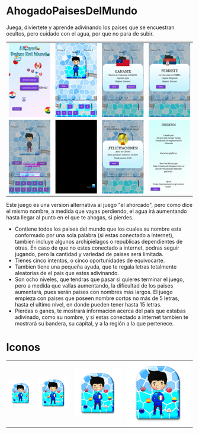 # AhogadoPaisesDelMundo
Juega, diviertete y aprende adivinando los paises que se encuestran ocultos, pero cuidado con el agua, por que no para de subir.
<table style="width:100">
<tr>
    <td><img src="https://github.com/Alvarhito/AhogadoPaisesDelMundo/blob/master/WhatsApp%20Image%202018-05-09%20at%2012.59.07%20PM.jpeg"</td>
        <td><img src="https://github.com/Alvarhito/AhogadoPaisesDelMundo/blob/master/WhatsApp%20Image%202018-05-09%20at%201.20.14%20PM.jpeg"</td>
            <td><img src="https://github.com/Alvarhito/AhogadoPaisesDelMundo/blob/master/WhatsApp%20Image%202018-05-09%20at%2012.59.07%20PM%20(1).jpeg"</td>
                <td><img src="https://github.com/Alvarhito/AhogadoPaisesDelMundo/blob/master/WhatsApp%20Image%202018-05-09%20at%2012.59.07%20PM%20(2).jpeg"</td>
                     
 </tr>
 <tr>
    <td><img src="https://github.com/Alvarhito/AhogadoPaisesDelMundo/blob/master/WhatsApp%20Image%202018-05-09%20at%2012.59.06%20PM.jpeg"</td>
        <td><img src="https://github.com/Alvarhito/AhogadoPaisesDelMundo/blob/master/WhatsApp%20Image%202018-05-09%20at%2012.59.06%20PM%20(1).jpeg"</td>
            <td><img src="https://github.com/Alvarhito/AhogadoPaisesDelMundo/blob/master/WhatsApp%20Image%202018-05-09%20at%2012.59.07%20PM%20(4).jpeg"</td>
                <td><img src="https://github.com/Alvarhito/AhogadoPaisesDelMundo/blob/master/WhatsApp%20Image%202018-05-09%20at%2012.59.07%20PM%20(5).jpeg"</td>
 </tr>
 </table>
Este juego es una version alternativa al juego "el ahorcado", pero como dice el mismo nombre, a medida que vayas perdiendo, el agua irá aumentando hasta llegar al punto en el que te ahogas, si pierdes.

<ul>
<li>Contiene todos los paises del mundo que los cuales su nombre esta conformado por una sola palabra (si estas conectado a internet), tambien incluye algunos archipielagos o republicas dependientes de otras. En caso de que no estes conectado a internet, podras seguir jugando, pero la cantidad y variedad de paises será limitada.</li>

<li>Tienes cinco intentos, o cinco oportunidades de equivocarte.</li>

<li>Tambien tiene una pequeña ayuda, que te regala letras totalmente aleatorias de el pais que estes adivinando.</li>

<li>Son ocho niveles, que tendras que pasar si quieres terminar el juego, pero a medida que vallas aumentando, la dificultad de los paises aumentará, pues serán paises con nombres más largos. El juego empieza con paises que poseen nombre cortos no más de 5 letras, hasta el ultimo nivel, en donde pueden tener hasta 15 letras.</li>

<li>Pierdas o ganes, te mostrará información acerca del país que estabas adivinado, como su nombre, y si estas conectado a internet tambien te mostrará su bandera, su capital, y a la región a la que pertenece.</li>
</ul>

# Iconos
<table>
<td><img src="https://github.com/Alvarhito/AhogadoPaisesDelMundo/blob/master/app/src/main/res/mipmap-hdpi/ic_launcher.png"</td>
<td><img src="https://github.com/Alvarhito/AhogadoPaisesDelMundo/blob/master/app/src/main/res/mipmap-xhdpi/ic_launcher.png"</td> 
<td><img src="https://github.com/Alvarhito/AhogadoPaisesDelMundo/blob/master/app/src/main/res/mipmap-xxhdpi/ic_launcher.png"</td>
<td><img src="https://github.com/Alvarhito/AhogadoPaisesDelMundo/blob/master/app/src/main/res/mipmap-xxxhdpi/ic_launcher.png"</td>
</table>


